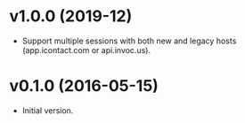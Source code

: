 # v1.0.0 (2019-12)

- Support multiple sessions with both new and legacy hosts (app.icontact.com or api.invoc.us).

# v0.1.0 (2016-05-15)

- Initial version.

